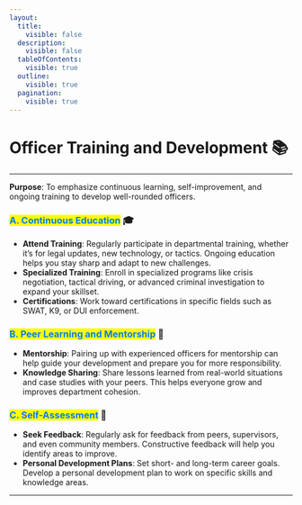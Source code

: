 ```yaml
---
layout:
  title:
    visible: false
  description:
    visible: false
  tableOfContents:
    visible: true
  outline:
    visible: true
  pagination:
    visible: true
---
```


# **Officer Training and Development** 📚

***

**Purpose**: To emphasize continuous learning, self-improvement, and ongoing training to develop well-rounded officers.

### <mark style="color:#007bff;">**A. Continuous Education**</mark> 🎓

* **Attend Training**: Regularly participate in departmental training, whether it’s for legal updates, new technology, or tactics. Ongoing education helps you stay sharp and adapt to new challenges.
* **Specialized Training**: Enroll in specialized programs like crisis negotiation, tactical driving, or advanced criminal investigation to expand your skillset.
* **Certifications**: Work toward certifications in specific fields such as SWAT, K9, or DUI enforcement.

### <mark style="color:#007bff;">**B. Peer Learning and Mentorship**</mark> 🤝

* **Mentorship**: Pairing up with experienced officers for mentorship can help guide your development and prepare you for more responsibility.
* **Knowledge Sharing**: Share lessons learned from real-world situations and case studies with your peers. This helps everyone grow and improves department cohesion.

### <mark style="color:#007bff;">**C. Self-Assessment**</mark> 🧠

* **Seek Feedback**: Regularly ask for feedback from peers, supervisors, and even community members. Constructive feedback will help you identify areas to improve.
* **Personal Development Plans**: Set short- and long-term career goals. Develop a personal development plan to work on specific skills and knowledge areas.

***
